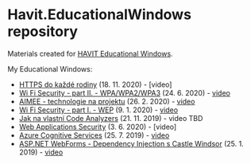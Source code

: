 # Havit.EducationalWindows repository
Materials created for [HAVIT Educational Windows](https://www.youtube.com/user/HAVITcz).

My Educational Windows:
- [HTTPS do každé rodiny](HTTPS%20do%20každé%20rodiny) (18. 11. 2020) - [video]
- [Wi Fi Security - part II. - WPA/WPA2/WPA3](Wi-Fi%20Security%202%20-%20WPA) (24. 6. 2020) - [video](https://youtu.be/s0xw3OCyOYU)
- [AIMEE - technologie na projektu](AIMEE%20-%20technologie%20na%20projektu) (26. 2. 2020) - [video](https://youtu.be/640aoVGuSvw)
- [Wi Fi Security - part I. - WEP](Wi-Fi%20Security%201%20-%20WEP) (9. 1. 2020) - [video](https://youtu.be/W2orIu107Vw)
- [Jak na vlastní Code Analyzers](Code%20Analyzers) (21. 11. 2019) - video TBD
- [Web Applications Security](Web%20Applications%20Security) (3. 6. 2020) - [video]
- [Azure Cognitive Services](Azure%20Cognitive%20Services) (25. 7. 2019) - [video](https://youtu.be/fSyj8NYyqtw)
- [ASP.NET WebForms - Dependency Injection s Castle Windsor](https://github.com/vaclavek/Havit.CastleWindsor.WebForms) (25. 1. 2019) - [video](https://youtu.be/wBfKETZuEVA)
